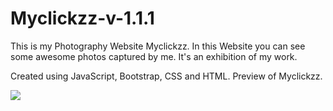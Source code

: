 # Myclickzz-v-1.1.1
This is my Photography Website Myclickzz. In this Website you can see some awesome photos captured by me. It's an exhibition of my work.

Created using JavaScript, Bootstrap, CSS and HTML.
Preview of Myclickzz.

<img src="screencapture-kum3445-github-io-Myclickzz-v-1-1-1-2022-08-04-10_31_25.png">
